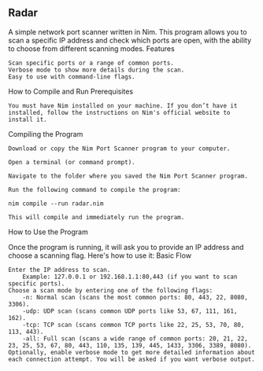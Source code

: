 <h2>Radar</h2>

A simple network port scanner written in Nim. This program allows you to scan a specific IP address and check which ports are open, with the ability to choose from different scanning modes.
Features

    Scan specific ports or a range of common ports.
    Verbose mode to show more details during the scan.
    Easy to use with command-line flags.

How to Compile and Run
Prerequisites

    You must have Nim installed on your machine. If you don’t have it installed, follow the instructions on Nim's official website to install it.

Compiling the Program

    Download or copy the Nim Port Scanner program to your computer.

    Open a terminal (or command prompt).

    Navigate to the folder where you saved the Nim Port Scanner program.

    Run the following command to compile the program:
  
    nim compile --run radar.nim
    
    This will compile and immediately run the program.


How to Use the Program

Once the program is running, it will ask you to provide an IP address and choose a scanning flag. Here's how to use it:
Basic Flow

    Enter the IP address to scan.
        Example: 127.0.0.1 or 192.168.1.1:80,443 (if you want to scan specific ports).
    Choose a scan mode by entering one of the following flags:
        -n: Normal scan (scans the most common ports: 80, 443, 22, 8080, 3306).
        -udp: UDP scan (scans common UDP ports like 53, 67, 111, 161, 162).
        -tcp: TCP scan (scans common TCP ports like 22, 25, 53, 70, 80, 113, 443).
        -all: Full scan (scans a wide range of common ports: 20, 21, 22, 23, 25, 53, 67, 80, 443, 110, 135, 139, 445, 1433, 3306, 3389, 8080).
    Optionally, enable verbose mode to get more detailed information about each connection attempt. You will be asked if you want verbose output.
    
